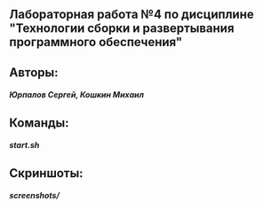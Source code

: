 ## Лабораторная работа №4 по дисциплине "Технологии сборки и развертывания программного обеспечения"

## Aвторы:
<h5>Юрпалов Сергей, Кошкин Михаил</h5>

## Команды:
<h5>start.sh</h5>

## Скриншоты:
<h5>screenshots/</h5>